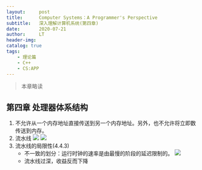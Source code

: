 ```yaml
---
layout:     post
title:      Computer Systems：A Programmer's Perspective
subtitle:   深入理解计算机系统(第四章)
date:       2020-07-21
author:     LT
header-img: 
catalog: true
tags:
    - 理论篇
    - C++
    - CS:APP
---
```


>本章略读

## 第四章 处理器体系结构
1. 不允许从一个内存地址直接传送到另一个内存地址。另外，也不允许将立即数传送到内存。
1. 流水线
    ![](https://cs-app-1300025586.cos.ap-nanjing.myqcloud.com/not-streamlined.png)
    ![](https://cs-app-1300025586.cos.ap-nanjing.myqcloud.com/streamlined.png)
2. 流水线的局限性(4.4.3)
    - 不一致的划分：运行时钟的速率是由最慢的阶段的延迟限制的。
    ![](https://cs-app-1300025586.cos.ap-nanjing.myqcloud.com/limitations.png)
    - 流水线过深，收益反而下降
